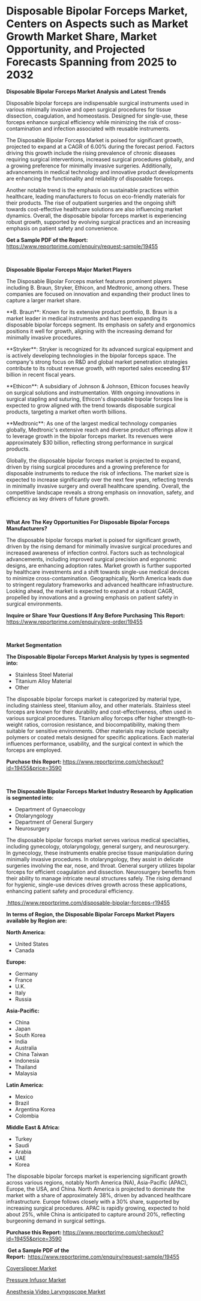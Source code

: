 <p><h1>Disposable Bipolar Forceps Market, Centers on Aspects such as Market Growth Market Share, Market Opportunity, and Projected Forecasts Spanning from 2025 to 2032</h1></p><p><strong>Disposable Bipolar Forceps Market Analysis and Latest Trends</strong></p>
<p><p>Disposable bipolar forceps are indispensable surgical instruments used in various minimally invasive and open surgical procedures for tissue dissection, coagulation, and homeostasis. Designed for single-use, these forceps enhance surgical efficiency while minimizing the risk of cross-contamination and infection associated with reusable instruments. </p><p>The Disposable Bipolar Forceps Market is poised for significant growth, projected to expand at a CAGR of 6.00% during the forecast period. Factors driving this growth include the rising prevalence of chronic diseases requiring surgical interventions, increased surgical procedures globally, and a growing preference for minimally invasive surgeries. Additionally, advancements in medical technology and innovative product developments are enhancing the functionality and reliability of disposable forceps. </p><p>Another notable trend is the emphasis on sustainable practices within healthcare, leading manufacturers to focus on eco-friendly materials for their products. The rise of outpatient surgeries and the ongoing shift towards cost-effective healthcare solutions are also influencing market dynamics. Overall, the disposable bipolar forceps market is experiencing robust growth, supported by evolving surgical practices and an increasing emphasis on patient safety and convenience.</p></p>
<p><strong>Get a Sample PDF of the Report:&nbsp;</strong> <a href="https://www.reportprime.com/enquiry/request-sample/19455?utm_campaign=1905&utm_medium=2&utm_source=Github&utm_content=ia&utm_term=19032025&utm_id=disposable-bipolar-forceps">https://www.reportprime.com/enquiry/request-sample/19455</a></p>
<p>&nbsp;</p>
<p><strong>Disposable Bipolar Forceps Major Market Players</strong></p>
<p><p>The Disposable Bipolar Forceps market features prominent players including B. Braun, Stryker, Ethicon, and Medtronic, among others. These companies are focused on innovation and expanding their product lines to capture a larger market share.</p><p>**B. Braun**: Known for its extensive product portfolio, B. Braun is a market leader in medical instruments and has been expanding its disposable bipolar forceps segment. Its emphasis on safety and ergonomics positions it well for growth, aligning with the increasing demand for minimally invasive procedures.</p><p>**Stryker**: Stryker is recognized for its advanced surgical equipment and is actively developing technologies in the bipolar forceps space. The company's strong focus on R&D and global market penetration strategies contribute to its robust revenue growth, with reported sales exceeding $17 billion in recent fiscal years.</p><p>**Ethicon**: A subsidiary of Johnson & Johnson, Ethicon focuses heavily on surgical solutions and instrumentation. With ongoing innovations in surgical stapling and suturing, Ethicon's disposable bipolar forceps line is expected to grow aligned with the trend towards disposable surgical products, targeting a market often worth billions.</p><p>**Medtronic**: As one of the largest medical technology companies globally, Medtronic's extensive reach and diverse product offerings allow it to leverage growth in the bipolar forceps market. Its revenues were approximately $30 billion, reflecting strong performance in surgical products.</p><p>Globally, the disposable bipolar forceps market is projected to expand, driven by rising surgical procedures and a growing preference for disposable instruments to reduce the risk of infections. The market size is expected to increase significantly over the next few years, reflecting trends in minimally invasive surgery and overall healthcare spending. Overall, the competitive landscape reveals a strong emphasis on innovation, safety, and efficiency as key drivers of future growth.</p></p>
<p>&nbsp;</p>
<p><strong>What Are The Key Opportunities For Disposable Bipolar Forceps Manufacturers?</strong></p>
<p><p>The disposable bipolar forceps market is poised for significant growth, driven by the rising demand for minimally invasive surgical procedures and increased awareness of infection control. Factors such as technological advancements, including improved surgical precision and ergonomic designs, are enhancing adoption rates. Market growth is further supported by healthcare investments and a shift towards single-use medical devices to minimize cross-contamination. Geographically, North America leads due to stringent regulatory frameworks and advanced healthcare infrastructure. Looking ahead, the market is expected to expand at a robust CAGR, propelled by innovations and a growing emphasis on patient safety in surgical environments.</p></p>
<p><strong>Inquire or Share Your Questions If Any Before Purchasing This Report:</strong> <a href="https://www.reportprime.com/enquiry/pre-order/19455?utm_campaign=1905&utm_medium=2&utm_source=Github&utm_content=ia&utm_term=19032025&utm_id=disposable-bipolar-forceps">https://www.reportprime.com/enquiry/pre-order/19455</a></p>
<p>&nbsp;</p>
<p><strong>Market Segmentation</strong></p>
<p><strong>The Disposable Bipolar Forceps Market Analysis by types is segmented into:</strong></p>
<p><ul><li>Stainless Steel Material</li><li>Titanium Alloy Material</li><li>Other</li></ul></p>
<p><p>The disposable bipolar forceps market is categorized by material type, including stainless steel, titanium alloy, and other materials. Stainless steel forceps are known for their durability and cost-effectiveness, often used in various surgical procedures. Titanium alloy forceps offer higher strength-to-weight ratios, corrosion resistance, and biocompatibility, making them suitable for sensitive environments. Other materials may include specialty polymers or coated metals designed for specific applications. Each material influences performance, usability, and the surgical context in which the forceps are employed.</p></p>
<p><strong>Purchase this Report:&nbsp;</strong><a href="https://www.reportprime.com/checkout?id=19455&price=3590&utm_campaign=1905&utm_medium=2&utm_source=Github&utm_content=ia&utm_term=19032025&utm_id=disposable-bipolar-forceps">https://www.reportprime.com/checkout?id=19455&price=3590</a></p>
<p>&nbsp;</p>
<p><strong>The Disposable Bipolar Forceps Market Industry Research by Application is segmented into:</strong></p>
<p><ul><li>Department of Gynaecology</li><li>Otolaryngology</li><li>Department of General Surgery</li><li>Neurosurgery</li></ul></p>
<p><p>The disposable bipolar forceps market serves various medical specialties, including gynecology, otolaryngology, general surgery, and neurosurgery. In gynecology, these instruments enable precise tissue manipulation during minimally invasive procedures. In otolaryngology, they assist in delicate surgeries involving the ear, nose, and throat. General surgery utilizes bipolar forceps for efficient coagulation and dissection. Neurosurgery benefits from their ability to manage intricate neural structures safely. The rising demand for hygienic, single-use devices drives growth across these applications, enhancing patient safety and procedural efficiency.</p></p>
<p><a href="https://www.reportprime.com/disposable-bipolar-forceps-r19455?utm_campaign=1905&utm_medium=2&utm_source=Github&utm_content=ia&utm_term=19032025&utm_id=disposable-bipolar-forceps">&nbsp;https://www.reportprime.com/disposable-bipolar-forceps-r19455</a></p>
<p><strong>In terms of Region, the Disposable Bipolar Forceps Market Players available by Region are:</strong></p>
<p>
    <p> <strong> North America: </strong>
        <ul>
            <li>United States</li>
            <li>Canada</li>
        </ul>
        </p> 
    <p> <strong> Europe: </strong>
        <ul>
            <li>Germany</li>
            <li>France</li>
            <li>U.K.</li>
            <li>Italy</li>
            <li>Russia</li>
        </ul>
        </p> 
    <p> <strong> Asia-Pacific: </strong>
        <ul>
            <li>China</li>
            <li>Japan</li>
            <li>South Korea</li>
            <li>India</li>
            <li>Australia</li>
            <li>China Taiwan</li>
            <li>Indonesia</li>
            <li>Thailand</li>
            <li>Malaysia</li>
        </ul>
        </p> 
    <p> <strong> Latin America: </strong>
        <ul>
            <li>Mexico</li>
            <li>Brazil</li>
            <li>Argentina Korea</li>
            <li>Colombia</li>
        </ul>
        </p> 
    <p> <strong> Middle East & Africa: </strong>
        <ul>
            <li>Turkey</li>
            <li>Saudi</li>
            <li>Arabia</li>
            <li>UAE</li>
            <li>Korea</li>
        </ul>
    </p>
    </p>
<p><p>The disposable bipolar forceps market is experiencing significant growth across various regions, notably North America (NA), Asia-Pacific (APAC), Europe, the USA, and China. North America is projected to dominate the market with a share of approximately 38%, driven by advanced healthcare infrastructure. Europe follows closely with a 30% share, supported by increasing surgical procedures. APAC is rapidly growing, expected to hold about 25%, while China is anticipated to capture around 20%, reflecting burgeoning demand in surgical settings.</p></p>
<p><strong>Purchase this Report: </strong><a href="https://www.reportprime.com/checkout?id=19455&price=3590&utm_campaign=1905&utm_medium=2&utm_source=Github&utm_content=ia&utm_term=19032025&utm_id=disposable-bipolar-forceps">https://www.reportprime.com/checkout?id=19455&price=3590</a></p>
<p>&nbsp;<strong>Get a Sample PDF of the Report:&nbsp;&nbsp;</strong><a href="https://www.reportprime.com/enquiry/request-sample/19455?utm_campaign=1905&utm_medium=2&utm_source=Github&utm_content=ia&utm_term=19032025&utm_id=disposable-bipolar-forceps">https://www.reportprime.com/enquiry/request-sample/19455</a></p>
<p><strong></strong></p>
<p><p><a href="https://github.com/avikalitesjj/Market-Research-Report-List-1/blob/main/coverslipper-market.md?utm_campaign=1905&utm_medium=2&utm_source=Github&utm_content=ia&utm_term=19032025&utm_id=disposable-bipolar-forceps">Coverslipper Market</a></p><p><a href="https://github.com/pomasifilo/Market-Research-Report-List-1/blob/main/pressure-infusor-market.md?utm_campaign=1905&utm_medium=2&utm_source=Github&utm_content=ia&utm_term=19032025&utm_id=disposable-bipolar-forceps">Pressure Infusor Market</a></p><p><a href="https://github.com/nontoengolo/Market-Research-Report-List-1/blob/main/anesthesia-video-laryngoscope-market.md?utm_campaign=1905&utm_medium=2&utm_source=Github&utm_content=ia&utm_term=19032025&utm_id=disposable-bipolar-forceps">Anesthesia Video Laryngoscope Market</a></p></p>